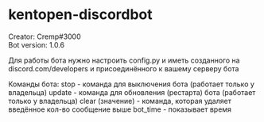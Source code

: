 # kentopen-discordbot
Creator: Cremp#3000  
Bot version: 1.0.6

Для работы бота нужно настроить config.py и иметь созданного на discord.com/developers и присоединённого к вашему серверу бота

Команды бота:
stop - команда для выключения бота (работает только у владельца)
update - команда для обновления (рестарта) бота (работает только у владельца)
clear (значение) - команда, которая удаляет введённое кол-во сообщение выше
bot_time - показывает время

